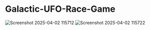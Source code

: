 # Galactic-UFO-Race-Game
![Screenshot 2025-04-02 115712](https://github.com/user-attachments/assets/6634a8a1-d3f2-4880-8353-92573e28bb8e)
![Screenshot 2025-04-02 115722](https://github.com/user-attachments/assets/940e1094-02af-4d72-a22c-922055ff3678)

